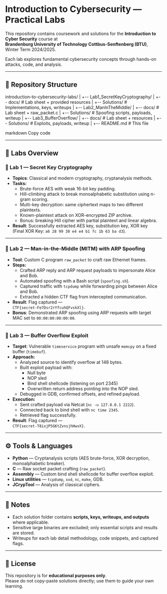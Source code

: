 # Introduction to Cybersecurity — Practical Labs

This repository contains coursework and solutions for the **Introduction to Cyber Security** course at  
**Brandenburg University of Technology Cottbus-Senftenberg (BTU)**, Winter Term 2024/2025.  

Each lab explores fundamental cybersecurity concepts through hands-on attacks, code, and analysis.

---

## 📂 Repository Structure
introduction-to-cybersecurity-labs/
|
+-- Lab1_SecretKeyCryptography/
|   +-- docs/          # Lab sheet + provided resources
|   +-- Solutions/     # Implementations, keys, writeups
|
+-- Lab2_ManInTheMiddle/
|   +-- docs/          # Lab sheet + raw_packet.c
|   +-- Solutions/     # Spoofing scripts, payloads, writeup
|
+-- Lab3_BufferOverflow/
|   +-- docs/          # Lab sheet + resources
|   +-- Solutions/     # Exploits, payloads, writeup
|
+-- README.md          # This file


markdown
Copy code

---

## 🧪 Labs Overview

### 🔹 Lab 1 — Secret Key Cryptography
- **Topics**: Classical and modern cryptography, cryptanalysis methods.
- **Tasks:**
  - Brute-force AES with weak 16-bit key padding.
  - Hill-climbing attack to break monoalphabetic substitution using n-gram scoring.
  - Multi-key decryption: same ciphertext maps to two different plaintexts.
  - Known-plaintext attack on XOR-encrypted ZIP archive.
  - Bonus: breaking Hill cipher with partial plaintext and linear algebra.
- **Result**: Successfully extracted AES key, substitution key, XOR key  
  (Final XOR Key: `a6 28 99 30 e4 e4 b1 fc 1b 63 ba d3`).

---

### 🔹 Lab 2 — Man-in-the-Middle (MITM) with ARP Spoofing
- **Tool**: Custom C program `raw_packet` to craft raw Ethernet frames.
- **Steps:**
  - Crafted ARP reply and ARP request payloads to impersonate Alice and Bob.
  - Automated spoofing with a Bash script (`spoofing.sh`).
  - Captured traffic with `tcpdump` while forwarding pings between Alice and Bob.
  - Extracted a hidden CTF flag from intercepted communication.
- **Result**: Flag captured —  
  `CTF{secret-Fe7Dsr2rYfcuhQFvskXl}`.  
- **Bonus**: Demonstrated ARP spoofing using ARP requests with target MAC set to `00:00:00:00:00:00`.

---

### 🔹 Lab 3 — Buffer Overflow Exploit
- **Target**: Vulnerable `timeservice` program with unsafe `memcpy` on a fixed buffer (`timebuf`).
- **Approach:**
  - Analyzed source to identify overflow at 148 bytes.
  - Built exploit payload with:
    - Null byte
    - NOP sled
    - Bind shell shellcode (listening on port 2345)
    - Overwritten return address pointing into the NOP sled.
  - Debugged in GDB, confirmed offsets, and refined payload.
- **Execution:**
  - Sent crafted payload via Netcat (`nc -u 127.0.0.1 2222`).
  - Connected back to bind shell with `nc time 2345`.
  - Retrieved flag successfully.
- **Result**: Flag captured —  
  `CTF{secret-T8ixjP5GKtZvnsjhHwvX}`.

---

## ⚙️ Tools & Languages
- **Python** — Cryptanalysis scripts (AES brute-force, XOR decryption, monoalphabetic breaker).
- **C** — Raw socket packet crafting (`raw_packet`).
- **Assembly** — Custom bind shell shellcode for buffer overflow exploit.
- **Linux utilities** — `tcpdump`, `xxd`, `nc`, `make`, GDB.
- **JCrypTool** — Analysis of classical ciphers.

---

## 📌 Notes
- Each solution folder contains **scripts, keys, writeups, and outputs** where applicable.
- Sensitive large binaries are excluded; only essential scripts and results are stored.
- Writeups for each lab detail methodology, code snippets, and captured flags.

---

## 📜 License
This repository is for **educational purposes only**.  
Please do not copy-paste solutions directly; use them to guide your own learning.
